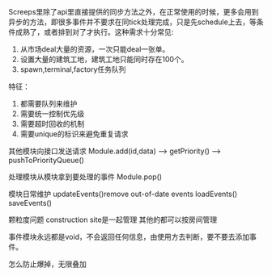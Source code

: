 Screeps里除了api里直接提供的同步方法之外，在正常使用的时候，更多会用到异步的方法，即很多事件并不要求在同tick处理完成，只是先schedule上去，等条件成熟了，或者排到对了才执行。这种需求十分常见:  
1. 从市场deal大量的资源，一次只能deal一张单。
2. 设置大量的建筑工地，建筑工地只能同时存在100个。
3. spawn,terminal,factory任务队列

特征：
1. 都需要队列来维护
2. 需要统一控制优先级
3. 需要超时回收的机制
4. 需要unique的标识来避免重复请求

其他模块向接口发送请求 
Module.add(id,data)
--> getPriority()
--> pushToPriorityQueue()

处理模块从模块拿到要处理的事件
Module.pop()

模块日常维护
updateEvents()remove out-of-date events
loadEvents()
saveEvents()

颗粒度问题
construction site是一起管理
其他的都可以按房间管理

事件模块永远都是void，不会返回任何信息，由使用方去判断，要不要去添加事件。

怎么防止爆掉，无限叠加
